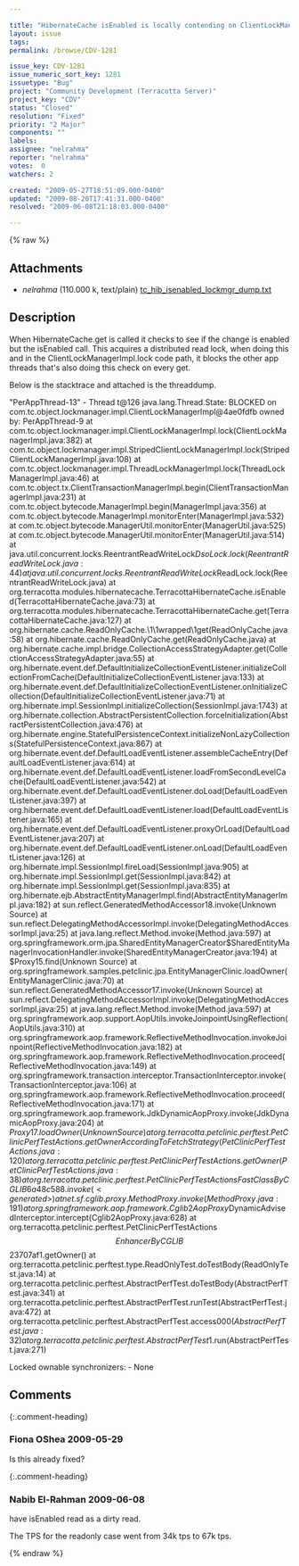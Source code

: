 ```yaml
---

title: "HibernateCache isEnabled is locally contending on ClientLockManagerImpl.lock"
layout: issue
tags: 
permalink: /browse/CDV-1281

issue_key: CDV-1281
issue_numeric_sort_key: 1281
issuetype: "Bug"
project: "Community Development (Terracotta Server)"
project_key: "CDV"
status: "Closed"
resolution: "Fixed"
priority: "2 Major"
components: ""
labels: 
assignee: "nelrahma"
reporter: "nelrahma"
votes:  0
watchers: 2

created: "2009-05-27T18:51:09.000-0400"
updated: "2009-08-20T17:41:31.000-0400"
resolved: "2009-06-08T21:18:03.000-0400"

---
```




{% raw %}


## Attachments
  
* <em>nelrahma</em> (110.000 k, text/plain) [tc_hib_isenabled_lockmgr_dump.txt](/attachments/CDV/CDV-1281/tc_hib_isenabled_lockmgr_dump.txt)
  



## Description

<div markdown="1" class="description">

When HibernateCache.get is called it checks to see if the change is enabled but the isEnabled call. This acquires a distributed read lock, when doing this
and in the ClientLockManagerImpl.lock code path, it blocks the other app threads that's also doing this check on every get.

Below is the stacktrace and attached is the threaddump.

"PerAppThread-13" - Thread t@126
   java.lang.Thread.State: BLOCKED on com.tc.object.lockmanager.impl.ClientLockManagerImpl@4ae0fdfb owned by: PerAppThread-9
	at com.tc.object.lockmanager.impl.ClientLockManagerImpl.lock(ClientLockManagerImpl.java:382)
	at com.tc.object.lockmanager.impl.StripedClientLockManagerImpl.lock(StripedClientLockManagerImpl.java:108)
	at com.tc.object.lockmanager.impl.ThreadLockManagerImpl.lock(ThreadLockManagerImpl.java:46)
	at com.tc.object.tx.ClientTransactionManagerImpl.begin(ClientTransactionManagerImpl.java:231)
	at com.tc.object.bytecode.ManagerImpl.begin(ManagerImpl.java:356)
	at com.tc.object.bytecode.ManagerImpl.monitorEnter(ManagerImpl.java:532)
	at com.tc.object.bytecode.ManagerUtil.monitorEnter(ManagerUtil.java:525)
	at com.tc.object.bytecode.ManagerUtil.monitorEnter(ManagerUtil.java:514)
	at java.util.concurrent.locks.ReentrantReadWriteLock$DsoLock.lock(ReentrantReadWriteLock.java:44)
	at java.util.concurrent.locks.ReentrantReadWriteLock$ReadLock.lock(ReentrantReadWriteLock.java)
	at org.terracotta.modules.hibernatecache.TerracottaHibernateCache.isEnabled(TerracottaHibernateCache.java:73)
	at org.terracotta.modules.hibernatecache.TerracottaHibernateCache.get(TerracottaHibernateCache.java:127)
	at org.hibernate.cache.ReadOnlyCache.\1\1wrapped\1get(ReadOnlyCache.java:58)
	at org.hibernate.cache.ReadOnlyCache.get(ReadOnlyCache.java)
	at org.hibernate.cache.impl.bridge.CollectionAccessStrategyAdapter.get(CollectionAccessStrategyAdapter.java:55)
	at org.hibernate.event.def.DefaultInitializeCollectionEventListener.initializeCollectionFromCache(DefaultInitializeCollectionEventListener.java:133)
	at org.hibernate.event.def.DefaultInitializeCollectionEventListener.onInitializeCollection(DefaultInitializeCollectionEventListener.java:71)
	at org.hibernate.impl.SessionImpl.initializeCollection(SessionImpl.java:1743)
	at org.hibernate.collection.AbstractPersistentCollection.forceInitialization(AbstractPersistentCollection.java:476)
	at org.hibernate.engine.StatefulPersistenceContext.initializeNonLazyCollections(StatefulPersistenceContext.java:867)
	at org.hibernate.event.def.DefaultLoadEventListener.assembleCacheEntry(DefaultLoadEventListener.java:614)
	at org.hibernate.event.def.DefaultLoadEventListener.loadFromSecondLevelCache(DefaultLoadEventListener.java:542)
	at org.hibernate.event.def.DefaultLoadEventListener.doLoad(DefaultLoadEventListener.java:397)
	at org.hibernate.event.def.DefaultLoadEventListener.load(DefaultLoadEventListener.java:165)
	at org.hibernate.event.def.DefaultLoadEventListener.proxyOrLoad(DefaultLoadEventListener.java:207)
	at org.hibernate.event.def.DefaultLoadEventListener.onLoad(DefaultLoadEventListener.java:126)
	at org.hibernate.impl.SessionImpl.fireLoad(SessionImpl.java:905)
	at org.hibernate.impl.SessionImpl.get(SessionImpl.java:842)
	at org.hibernate.impl.SessionImpl.get(SessionImpl.java:835)
	at org.hibernate.ejb.AbstractEntityManagerImpl.find(AbstractEntityManagerImpl.java:182)
	at sun.reflect.GeneratedMethodAccessor18.invoke(Unknown Source)
	at sun.reflect.DelegatingMethodAccessorImpl.invoke(DelegatingMethodAccessorImpl.java:25)
	at java.lang.reflect.Method.invoke(Method.java:597)
	at org.springframework.orm.jpa.SharedEntityManagerCreator$SharedEntityManagerInvocationHandler.invoke(SharedEntityManagerCreator.java:194)
	at $Proxy15.find(Unknown Source)
	at org.springframework.samples.petclinic.jpa.EntityManagerClinic.loadOwner(EntityManagerClinic.java:70)
	at sun.reflect.GeneratedMethodAccessor17.invoke(Unknown Source)
	at sun.reflect.DelegatingMethodAccessorImpl.invoke(DelegatingMethodAccessorImpl.java:25)
	at java.lang.reflect.Method.invoke(Method.java:597)
	at org.springframework.aop.support.AopUtils.invokeJoinpointUsingReflection(AopUtils.java:310)
	at org.springframework.aop.framework.ReflectiveMethodInvocation.invokeJoinpoint(ReflectiveMethodInvocation.java:182)
	at org.springframework.aop.framework.ReflectiveMethodInvocation.proceed(ReflectiveMethodInvocation.java:149)
	at org.springframework.transaction.interceptor.TransactionInterceptor.invoke(TransactionInterceptor.java:106)
	at org.springframework.aop.framework.ReflectiveMethodInvocation.proceed(ReflectiveMethodInvocation.java:171)
	at org.springframework.aop.framework.JdkDynamicAopProxy.invoke(JdkDynamicAopProxy.java:204)
	at $Proxy17.loadOwner(Unknown Source)
	at org.terracotta.petclinic.perftest.PetClinicPerfTestActions.getOwnerAccordingToFetchStrategy(PetClinicPerfTestActions.java:120)
	at org.terracotta.petclinic.perftest.PetClinicPerfTestActions.getOwner(PetClinicPerfTestActions.java:38)
	at org.terracotta.petclinic.perftest.PetClinicPerfTestActions$$FastClassByCGLIB$$6a48c588.invoke(<generated>)
	at net.sf.cglib.proxy.MethodProxy.invoke(MethodProxy.java:191)
	at org.springframework.aop.framework.Cglib2AopProxy$DynamicAdvisedInterceptor.intercept(Cglib2AopProxy.java:628)
	at org.terracotta.petclinic.perftest.PetClinicPerfTestActions$$EnhancerByCGLIB$$23707af1.getOwner(<generated>)
	at org.terracotta.petclinic.perftest.type.ReadOnlyTest.doTestBody(ReadOnlyTest.java:14)
	at org.terracotta.petclinic.perftest.AbstractPerfTest.doTestBody(AbstractPerfTest.java:341)
	at org.terracotta.petclinic.perftest.AbstractPerfTest.runTest(AbstractPerfTest.java:472)
	at org.terracotta.petclinic.perftest.AbstractPerfTest.access$000(AbstractPerfTest.java:32)
	at org.terracotta.petclinic.perftest.AbstractPerfTest$1.run(AbstractPerfTest.java:271)

   Locked ownable synchronizers:
	- None


</div>

## Comments


{:.comment-heading}
### **Fiona OShea** <span class="date">2009-05-29</span>

<div markdown="1" class="comment">

Is this already fixed?

</div>


{:.comment-heading}
### **Nabib El-Rahman** <span class="date">2009-06-08</span>

<div markdown="1" class="comment">

have isEnabled read as a dirty read. 

The TPS for the readonly case went from 34k tps to 67k tps.

</div>



{% endraw %}
